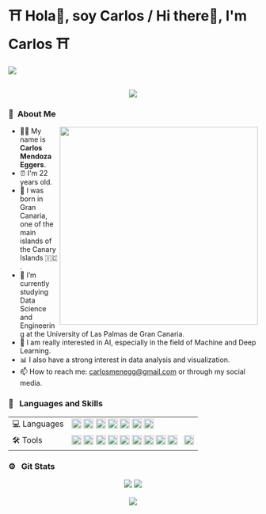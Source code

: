 # ⛩️ Hola👋, soy Carlos / Hi there👋, I'm Carlos ⛩️

<img align='center' src= https://github.com/carlillous/carlillous/assets/94083411/73c14008-3ceb-40e8-a3ee-22bc35f7f4b1 >
<br>
<p  align="center">
<br>
<img src="https://quotes-github-readme.vercel.app/api?quote=Ever%20tried.%20Ever%20failed.%20No%20matter.%20Try%20again.%20Fail%20again.%20Fail%20better&type=horizontal&author=Samuel%20Beckett">
</p>

### 🧭 &nbsp;About Me

<img align='right' src= "https://github.com/carlillous/carlillous/assets/94083411/45bf8fbe-894a-4d73-8477-49abc846e0fb" width='400'>

- 👨‍🦱 My name is **Carlos Mendoza Eggers**.
- ⏰ I'm 22 years old.
- 📌 I was born in Gran Canaria, one of the main islands of the Canary Islands 🇮🇨 .
- 🔭 I’m currently studying Data Science and Engineering at the University of Las Palmas de Gran Canaria.
- 🤔 I am really interested in AI, especially in the field of Machine and Deep Learning.
- 📊 I also have a strong interest in data analysis and visualization. 
- 📫 How to reach me: carlosmenegg@gmail.com or through my social media. 

### 📝 &nbsp; Languages and Skills
<div align="center">
<table>
<tr>
<td>
💻 Languages
</td>
<td>
<code><img height="20" src="https://cdn.jsdelivr.net/gh/YuZhangWang/Creative_pictures01@main/img/20210910011149.png" alt="Python" /></code>
<code><img height="20" src="https://cdn.jsdelivr.net/gh/devicons/devicon/icons/java/java-plain.svg" alt="Java" /></code>
<code><img height="20" src="https://cdn.jsdelivr.net/gh/devicons/devicon/icons/c/c-original.svg" alt="C"/></code>
<code><img height="20" src="https://cdn.jsdelivr.net/gh/devicons/devicon/icons/r/r-original.svg" alt="R" /></code>
<code><img height="20" src="https://cdn.jsdelivr.net/gh/devicons/devicon/icons/matlab/matlab-original.svg" /></code>
<code><img height="20" src="https://cdn.jsdelivr.net/gh/devicons/devicon/icons/bash/bash-original.svg" alt="Bash" /></code> 
<code><img height="20" src="https://cdn.jsdelivr.net/gh/devicons/devicon/icons/latex/latex-original.svg" alt="Latex" /></code>
          
</td>
</tr>
    
<tr>
<td>
🛠️ Tools
</td>
<td>
<code><img height="20" src="https://cdn.jsdelivr.net/gh/devicons/devicon/icons/jetbrains/jetbrains-original.svg" alt="JetBrains" /></code>
<code><img height="20" src="https://cdn.jsdelivr.net/gh/devicons/devicon/icons/rstudio/rstudio-original.svg" /></code>
<code><img height="20" src="https://cdn.jsdelivr.net/gh/devicons/devicon/icons/jupyter/jupyter-original-wordmark.svg" alt="Jupyter" /></code>
<code><img height="20" src="https://cdn.jsdelivr.net/gh/devicons/devicon/icons/anaconda/anaconda-original.svg" alt="Anaconda" /></code>
<code><img height="20" src="https://cdn.jsdelivr.net/gh/devicons/devicon/icons/pytorch/pytorch-original.svg" alt="Pytorch" /></code>   
<code><img height="20" src="https://cdn.jsdelivr.net/gh/devicons/devicon/icons/opencv/opencv-original.svg" alt="Opencv"></code>
<code><img height="20" src="https://cdn.jsdelivr.net/gh/devicons/devicon/icons/git/git-original.svg" alt="Git" /></code>
<code><img height="20" src="https://cdn.jsdelivr.net/gh/devicons/devicon/icons/vscode/vscode-original.svg" alt="Visual-Studio-Code" /></code>
<code><img height="20" src="https://cdn.jsdelivr.net/gh/devicons/devicon/icons/numpy/numpy-original-wordmark.svg" /> </code>
<code><img height="20" src="https://cdn.jsdelivr.net/gh/devicons/devicon/icons/pandas/pandas-original-wordmark.svg" /></code>
          
          

</td>
</tr>
</table>
</div>

### ⚙️ &nbsp; Git Stats
<p  align="center">
<img src= "https://github-readme-stats.vercel.app/api?username=carlillous&show_icons=true" />
<img src= "https://github-readme-stats.vercel.app/api/top-langs/?username=carlillous&size_weight=0&count_weight=1&layout=compact" /><br>
<br>
<img src = "https://github.com/carlillous/carlillous/assets/94083411/19e4328b-3b3c-4579-891b-062329292256" />
</p>


